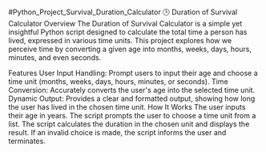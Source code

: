 #Python_Project_Survival_Duration_Calculator
🕒 Duration of Survival Calculator
Overview
The Duration of Survival Calculator is a simple yet insightful Python script designed to calculate the total time a person has lived, expressed in various time units. This project explores how we perceive time by converting a given age into months, weeks, days, hours, minutes, and even seconds.

Features
User Input Handling: Prompt users to input their age and choose a time unit (months, weeks, days, hours, minutes, or seconds).
Time Conversion: Accurately converts the user's age into the selected time unit.
Dynamic Output: Provides a clear and formatted output, showing how long the user has lived in the chosen time unit.
How It Works
The user inputs their age in years.
The script prompts the user to choose a time unit from a list.
The script calculates the duration in the chosen unit and displays the result.
If an invalid choice is made, the script informs the user and terminates.
